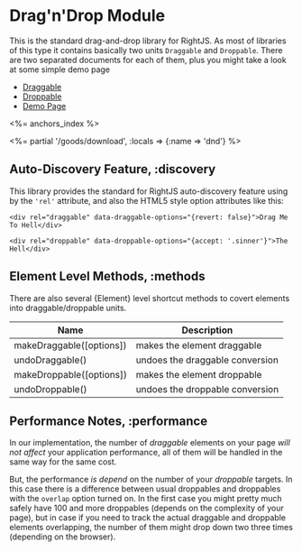 # Drag'n'Drop Module

This is the standard drag-and-drop library for RightJS. As most of libraries of this type it
contains basically two units `Draggable` and `Droppable`. There are two separated documents
for each of them, plus you might take a look at some simple demo page

* [Draggable](/goods/drag-and-drop/draggable)
* [Droppable](/goods/drag-and-drop/droppable)
* [Demo Page](/goods/drag-and-drop/demo)

<%= anchors_index %>

<%= partial '/goods/download', :locals => {:name => 'dnd'} %>

## Auto-Discovery Feature, :discovery

This library provides the standard for RightJS auto-discovery feature
using by the `'rel'` attribute, and also the HTML5 style option attributes like this:

    <div rel="draggable" data-draggable-options="{revert: false}">Drag Me To Hell</div>

    <div rel="droppable" data-droppable-options="{accept: '.sinner'}">The Hell</div>

## Element Level Methods, :methods

There are also several {Element} level shortcut methods to covert elements into
draggable/droppable units.

Name                       | Description
---------------------------|--------------------------------------
makeDraggable(\[options\]) | makes the element draggable
undoDraggable()            | undoes the draggable conversion
makeDroppable(\[options\]) | makes the element droppable
undoDroppable()            | undoes the droppable conversion


## Performance Notes, :performance

In our implementation, the number of _draggable_ elements on your page _will not affect_
your application performance, all of them will be handled in the same way for the same cost.

But, the performance _is depend_ on the number of your _droppable_ targets. In this case there is a difference
between usual droppables and droppables with the `overlap` option turned on. In the first
case you might pretty much safely have 100 and more droppables (depends on the complexity of your page),
but in case if you need to track the actual draggable and droppable elements overlapping, the number of them
might drop down two three times (depending on the browser).
